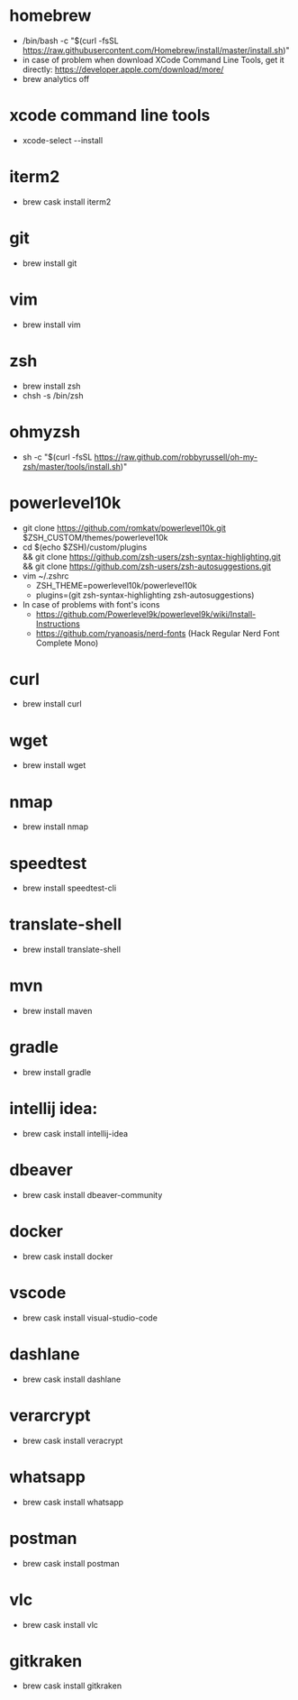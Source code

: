 # homebrew
  * /bin/bash -c "$(curl -fsSL https://raw.githubusercontent.com/Homebrew/install/master/install.sh)"
  * in case of problem when download XCode Command Line Tools, get it directly: https://developer.apple.com/download/more/
  * brew analytics off

# xcode command line tools
 * xcode-select --install

# iterm2
  * brew cask install iterm2

# git
  * brew install git

# vim
  * brew install vim

# zsh
  * brew install zsh
  * chsh -s /bin/zsh

# ohmyzsh
  * sh -c "$(curl -fsSL https://raw.github.com/robbyrussell/oh-my-zsh/master/tools/install.sh)"

# powerlevel10k
  * git clone https://github.com/romkatv/powerlevel10k.git $ZSH_CUSTOM/themes/powerlevel10k
  * cd $(echo $ZSH)/custom/plugins \
      && git clone https://github.com/zsh-users/zsh-syntax-highlighting.git \
      && git clone https://github.com/zsh-users/zsh-autosuggestions.git
  * vim ~/.zshrc
      * ZSH_THEME=powerlevel10k/powerlevel10k
      * plugins=(git zsh-syntax-highlighting zsh-autosuggestions)
  * In case of problems with font's icons
      * https://github.com/Powerlevel9k/powerlevel9k/wiki/Install-Instructions
      * https://github.com/ryanoasis/nerd-fonts (Hack Regular Nerd Font Complete Mono)

# curl
  * brew install curl

# wget
  * brew install wget

# nmap
  * brew install nmap

# speedtest
  * brew install speedtest-cli

# translate-shell
  * brew install translate-shell

# mvn
  * brew install maven

# gradle
  * brew install gradle

# intellij idea:
  * brew cask install intellij-idea

# dbeaver
  * brew cask install dbeaver-community

# docker
  * brew cask install docker

# vscode
  * brew cask install visual-studio-code

# dashlane
  * brew cask install dashlane

# verarcrypt
  * brew cask install veracrypt

# whatsapp
  * brew cask install whatsapp

# postman
  * brew cask install postman

# vlc
  * brew cask install vlc

# gitkraken
  * brew cask install gitkraken

